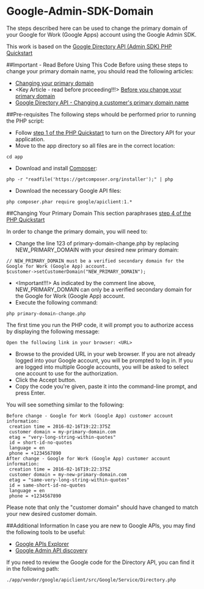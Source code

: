 # Google-Admin-SDK-Domain
The steps described here can be used to change the primary domain of your Google for Work (Google Apps) account using the Google Admin SDK.

This work is based on the [Google Directory API (Admin SDK) PHP Quickstart](https://developers.google.com/admin-sdk/directory/v1/quickstart/php)

##Important - Read Before Using This Code
Before using these steps to change your primary domain name, you should read the following articles:
* [Changing your primary domain](https://support.google.com/a/answer/54819?hl=en)
* \<Key Article - read before proceeding!!!\> [Before you change your primary domain](https://support.google.com/a/answer/6301932)
* [Google Directory API - Changing a customer's primary domain name](https://developers.google.com/admin-sdk/directory/v1/guides/manage-customers#changing_a_customers_primary_domain_name)

##Pre-requisites
The following steps whould be performed prior to running the PHP script:
* Follow [step 1 of the PHP Quickstart](https://developers.google.com/admin-sdk/directory/v1/quickstart/php#step_1_turn_on_the_api_name) to turn on the Directory API for your application.
* Move to the app directory so all files are in the correct location:
```
cd app
```
* Download and install [Composer](http://www.getcomposer.org):
```
php -r "readfile('https://getcomposer.org/installer');" | php
```
* Download the necessary Google API files:
```
php composer.phar require google/apiclient:1.*
```

##Changing Your Primary Domain
This section paraphrases [step 4 of the PHP Quickstart](https://developers.google.com/admin-sdk/directory/v1/quickstart/php#step_4_run_the_sample)

In order to change the primary domain, you will need to:
* Change the line 123 of primary-domain-change.php by replacing NEW_PRIMARY_DOMAIN with your desired new primary domain:
```
// NEW_PRIMARY_DOMAIN must be a verified secondary domain for the Google for Work (Google App) account.
$customer->setCustomerDomain("NEW_PRIMARY_DOMAIN");
```
* \<Important!!!\> As indicated by the comment line above, NEW_PRIMARY_DOMAIN can only be a verified secondary domain for the Google for Work (Google App) account.
* Execute the following command:
```
php primary-domain-change.php
```

The first time you run the PHP code, it will prompt you to authorize access by displaying the following message:
```
Open the following link in your browser: <URL>
```
* Browse to the provided URL in your web browser. If you are not already logged into your Google account, you will be prompted to log in. If you are logged into multiple Google accounts, you will be asked to select one account to use for the authorization.
* Click the Accept button.
* Copy the code you're given, paste it into the command-line prompt, and press Enter.

You will see something similar to the following:
```
Before change - Google for Work (Google App) customer account information:
 creation time = 2016-02-16T19:22:375Z
 customer domain = my-primary-domain.com
 etag = "very-long-string-within-quotes"
 id = short-id-no-quotes
 language = en
 phone = +1234567890
After change - Google for Work (Google App) customer account information:
 creation time = 2016-02-16T19:22:375Z
 customer domain = my-new-primary-domain.com
 etag = "same-very-long-string-within-quotes"
 id = same-short-id-no-quotes
 language = en
 phone = +1234567890
 ```
 
 Please note that only the "customer domain" should have changed to match your new desired customer domain.

##Additional Information
In case you are new to Google APIs, you may find the following tools to be useful:
* [Google APIs Explorer](https://developers.google.com/apis-explorer/)
* [Google Admin API discovery](https://developers.google.com/apis-explorer/?hl=en_US#s/discovery/v1/discovery.apis.getRest?api=admin&version=directory_v1&_h=1&)

If you need to review the Google code for the Directory API, you can find it in the following path:
```
./app/vendor/google/apiclient/src/Google/Service/Directory.php
```
